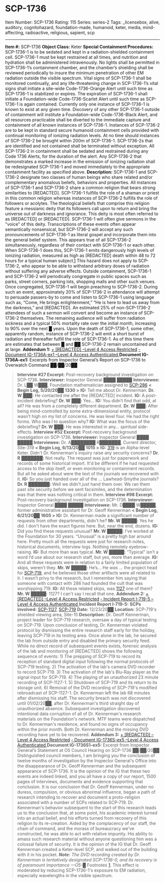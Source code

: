 # SCP-1736
Item Number: SCP-1736
Rating: 115
Series: series-2
Tags: _licensebox, alive, auditory, cognitohazard, foundation-made, humanoid, keter, media, mind-affecting, radioactive, religious, sapient, scp

---

**Item #:** SCP-1736
**Object Class:** Keter
**Special Containment Procedures:** SCP-1736-1 is to be sedated and kept in a radiation-shielded containment cell. SCP-1736-1 must be kept restrained at all times, and nutrition and hydration shall be administered intravenously. No lights shall be permitted in SCP-1736-1’s containment chamber, and the chamber’s shielding shall be reviewed periodically to insure the minimum penetration of other EM radiation outside the visible spectrum. Vital signs of SCP-1736-1 shall be monitored continually, and any life-threatening change in SCP-1736-1’s vital signs shall initiate a site-wide Code-1736-Orange Alert until such time as SCP-1736-1 is stabilized or expires. The expiration of SCP-1736-1 shall initiate a Foundation-wide Code-1736-Scarlet Alert until such time as SCP-1736-1 is again contained. Currently only one instance of SCP-1736-1 is known to exist at any given time. Discovery of any other SCP-1736-1 outside of containment will institute a Foundation-wide Code-1736-Black Alert, and all resources practicable shall be diverted to the immediate capture and containment of all known instances of SCP-1736-1.
Instances of SCP-1736-2 are to be kept in standard secure humanoid containment cells provided with continual monitoring of ionizing radiation levels. At no time should instances of SCP-1736-2 be brought within 200m of SCP-1736-1. SCP-1736-2s that are identified and not contained shall be terminated without exception. All SCP-1736-2 in containment shall be sedated and restrained during any Code 1736 Alerts, for the duration of the alert. Any SCP-1736-2 that demonstrates a marked increase in the emission of ionizing radiation shall be redesignated SCP-1736-1 and moved immediately to the appropriate containment facility as specified above.
**Description:** SCP-1736-1 and SCP-1736-2 designate two classes of human beings who share related and/or complementary anomalous beliefs, behaviors and properties.
All instances of SCP-1736-1 and SCP-1736-2 share a common religion that bears strong similarities to [REDACTED]. SCP-1736-1 fulfills the role of a shaman or priest in this common religion whereas instances of SCP-1736-2 fulfills the role of followers or acolytes. The theological beliefs that comprise this religion feature a messianic deity that its followers call upon to return and bring the universe out of darkness and ignorance. This deity is most often referred to as [REDACTED] or [REDACTED]. SCP-1736-1 will often give sermons in the "voice" of this deity. Transcriptions of these events often appear semantically nonsensical, but SCP-1736-2 will accept any such pronouncements of SCP-1736-1 as literal gospel and incorporate them into the general belief system. This appears true of all SCP-1736-2 simultaneously, regardless of their contact with SCP-1736-1 or each other. When SCP-1736-1 does this, SCP-1736-1 emits dangerously high levels of ionizing radiation, measured as high as [REDACTED] death within 48 to 72 hours for a typical human subject.[1](javascript:;) This hazard does not apply to SCP-1736-2, who appear to be able to withstand arbitrary doses of radiation without suffering any adverse effects.
Outside containment, SCP-1736-1 and SCP-1736-2 will periodically congregate in public spaces such as parks, street corners, parking lots, shopping malls and other such venues. Once congregated, SCP-1736-1 will begin preaching to SCP-1736-2. During such an event, approximately 20% of SCP-1736-2 in attendance will attempt to persuade passers-by to come and listen to SCP-1736-1 using language such as, “Come, He brings enlightenment,” “He is here to lead us away from the darkness,” and [REDACTED]. An estimated 25% of non-SCP-1736-2 attendees of such a sermon will convert and become an instance of SCP-1736-2 themselves. The remaining audience will suffer from radiation sickness and a typical 50% mortality rate over the initial month, increasing to 90% over the next █ years.
Upon the death of SCP-1736-1, some other, apparently random, instance of SCP-1736-2 will emit a short burst of radiation and thereafter fulfill the role of SCP-1736-1. As of this time there are estimates that between █ and ██ SCP-1736-2 remain uncontained and at large.
**Addendum 1:**
[\+ [REDACTED] –Level 4 Access Restricted](javascript:;)
[\- Document IG-1736A-ex1 –Level 4 Access Authenticated ](javascript:;)
**Document IG-1736A-ex1:** Excerpts from Inspector General’s Report on SCP-1736 to Overwatch Command ██/██/20██
> **Interview #27 Excerpt:** Post-recovery background investigation on SCP-1736.
> **Interviewer:** Inspector General ████ █████
> **Interviewee:** Dr. L██ W███, Foundation mathematician assigned to [SCP-286](/scp-286)
> **< Begin Log, 5/20/20**██ **1330 >**
> **IG:** Tell me about Dr. Kennerman.
> **Dr. W** ███**:** He contacted me after the [REDACTED] incident.
> **IG:** A post-incident debriefing?
> **Dr. W** ███**:** Yes…
> **IG:** You didn’t find that odd, at all? He was from a completely different department.
> **Dr. W** ███**:** After being mind-controlled by some extra-dimensional entity, protocol wasn’t high on my list of concerns. He was level four. He had the right forms. Who was I to question why?
> **IG:** What was the focus of the debriefing?
> **Dr. W** ███**:** He was interested in any… _spiritual_ side-effects.
> **Interview #52 Excerpt:** Post-recovery background investigation on SCP-1736.
> **Interviewer:** Inspector General ████ █████
> **Interviewee:** Dr. A████████ R███████, Current director, Site-319
> **< Begin Log, 6/13/20**██ **1015 >**
> **IG:** [319](/scp-319) is an Alpha-level Keter. Didn't Dr. Kennerman's inquiry raise any security concerns?
> **Dr. R** ███████**:** Not really. The request was just for paperwork and records of some historical import. It'd be different if he had requested access to the skip itself, or even monitoring or containment records. But all he asked about were the text of the journals we recovered with it.
> **IG:** So you just handed over all of the … Lawhead-Smythe journals?
> **Dr. R** ███████**:** Well we didn't _just_ hand them over. We ran them past site security before we sent facsimiles, and the determination was that there was nothing critical in them.
> **Interview #98 Excerpt:** Post-recovery background investigation on SCP-1736.
> **Interviewer:** Inspector General ████ █████
> **Interviewee:** Mr. D████ W█████, former administrative assistant for Dr. Geoff Kennerman
> **< Begin Log, 6/21/20**██ **1605 >**
> **IG:** Dr. Kennerman made a significant number of requests from other departments, didn't he?
> **Mr. W** █████**:** Yes he did. I don't have the exact figures here. But, near the end, dozens.
> **IG:** Did you find these requests unusual?
> **Mr. W** █████**:** I’ve worked at the Foundation for 30 years. “Unusual” is a pretty high bar around here. Pretty much all the requests were just for research notes, historical documents, interview logs. Nothing remotely eyebrow-raising.
> **IG:** But more than was typical.
> **Mr. W** █████**:** “Typical” isn’t a word I’d use about our research staff, but yes, more than average.
> **IG:** And all these requests were in relation to a fairly limited population of skips, weren’t they.
> **Mr. W** █████**:** He’s… He _was_ … the project head for [SCP-719](/scp-719), and he believed those other artifacts were all related to it. I wasn’t privy to the research, but I remember him saying that someone with contact with 286 had founded the cult that was worshipping 719.
> **IG:** All these related skips, was [1127](/scp-1127) one of them?
> **Mr. W** █████**:** 1127? I can't say I recall that one.
**Addendum 2:**
[\+ [REDACTED] –Level 4 Access Restricted](javascript:;)
[\- Incident Report I-719-5 –Level 4 Access Authenticated ](javascript:;)
> **Incident Report I-719-5:**
> **SCPs involved:** [SCP-1127](/scp-1127), [SCP-719](/scp-719)
> **Date:** 12/23/20██
> **Location:** SCP-719's shielded viewing area, Site-15
> **Description:** Dr. Geoff Kennerman, project leader for SCP-719 research, oversaw a day of typical testing on SCP-719. Upon conclusion of testing, Dr. Kennerman violated protocol by dismissing the entire research staff early for the holiday, leaving SCP-719 in its testing area. Once alone in the lab, he secured the lab from outside entry and disabled the primary security feed. While no direct record of subsequent events exists, forensic analysis of the lab and monitoring of [REDACTED] shows the following sequence of events: 1) The prepping of SCP-719 to record its reception of standard digital input following the normal protocols of SCP-719 testing. 2) The activation of the lab's camera DVD recorder to record SCP-719. 3) The activation of the lab's Blu-Ray player as the signal input for SCP-719. 4) The playing of an unauthorized 23 minute recording of SCP-1127-1. 5) Shutdown of SCP-719 and its return to its storage unit. 6) Removal of the DVD recording of SCP-719's modified rebroadcast of SCP-1127-1.
> Dr. Kennerman left the lab 68 minutes after dismissing his staff. The security breach was not discovered until 01/02/20██, after Dr. Kennerman's third straight day of unauthorized absence. Subsequent investigation discovered intentional data corruption of all of Dr. Kennerman's research materials on the Foundation's network. MTF teams were dispatched to Dr. Kennerman's residence, and found no signs of occupancy within the prior month. Both Dr. Kennerman and the missing DVD recording have yet to be recovered.
**Addendum 3:**
[\+ [REDACTED] –Level 4 Access Restricted](javascript:;)
[\- Document IG-1736S-ex5 –Level 4 Access Authenticated ](javascript:;)
**Document IG-1736S1-ex5:** Excerpt from Inspector General’s Statement at O5 Council Hearing on SCP-1736 ██/██/20██
> Distinguished council members, I am bringing you the conclusion of twelve months of investigation by the Inspector General's Office into the disappearance of Dr. Geoff Kennerman and the subsequent appearance of SCP-1736. It is the opinion of the IG that these two events are indeed linked, and you all have a copy of our report, 1500 pages of interviews, documents and evidence supporting that conclusion.
> It is our conclusion that Dr. Geoff Kennerman, under no duress, compulsion, or obvious abnormal influence, began a path of research intending to recover and document a proto-religion associated with a number of SCPs related to SCP-719. Dr. Kennerman's behavior subsequent to the start of this research leads us to the conclusion that, at some point, his academic interest turned into an actual belief, and his efforts turned from recovery of this religion to its re-creation.
> Aided by the complacency of our staff, the chain of command, and the morass of bureaucracy we've constructed, he was able to act with relative impunity. His ability to amass such research material without anyone questioning him was a colossal failure of security.
> It is the opinion of the IG that Dr. Geoff Kennerman created a Keter-level SCP, and walked out of the building with it in his pocket.
> _**Note:** The DVD recording created by Dr. Kennerman is tentatively designated SCP-1736-0, and its recovery is of paramount importance —O5-█_
Footnotes
[1](javascript:;). This effect is moderated by reducing SCP-1736-1's exposure to EM radiation, especially wavelengths in the visible spectrum.